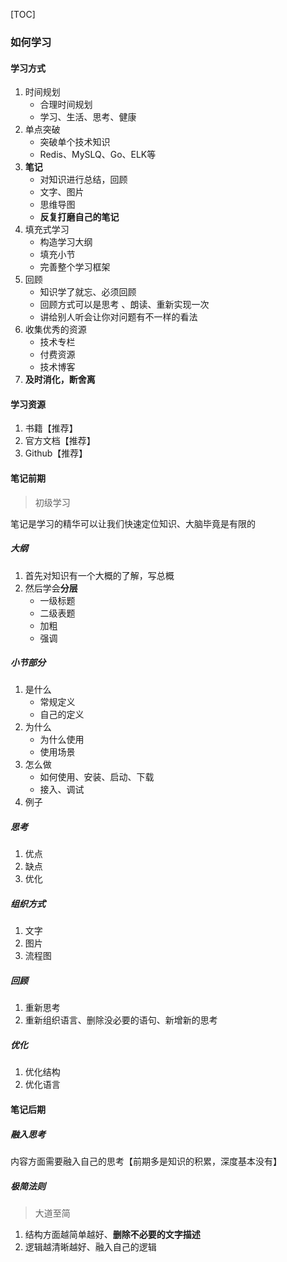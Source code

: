 [TOC]

### 如何学习

#### 学习方式

1.  时间规划
    *   合理时间规划
    *   学习、生活、思考、健康
2.  单点突破
    *   突破单个技术知识
    *   Redis、MySLQ、Go、ELK等
3.  **笔记**
    *   对知识进行总结，回顾
    *   文字、图片
    *   思维导图
    *   **反复打磨自己的笔记**
4.  填充式学习
    *   构造学习大纲
    *   填充小节
    *   完善整个学习框架
5.  回顾
    *   知识学了就忘、必须回顾
    *   回顾方式可以是思考 、朗读、重新实现一次
    *   讲给别人听会让你对问题有不一样的看法
6.  收集优秀的资源
    *   技术专栏
    *   付费资源
    *   技术博客
7.  **及时消化，断舍离**

#### 学习资源

1.  书籍【推荐】
2.  官方文档【推荐】
3.  Github【推荐】

#### 笔记前期

> 初级学习

笔记是学习的精华可以让我们快速定位知识、大脑毕竟是有限的

##### 大纲

1.  首先对知识有一个大概的了解，写总概
2.  然后学会**分层**
    *   一级标题
    *   二级表题
    *   加粗
    *   强调

##### 小节部分

1.  是什么
    *   常规定义
    *   自己的定义
2.  为什么
    *   为什么使用
    *   使用场景
3.  怎么做
    *   如何使用、安装、启动、下载
    *   接入、调试
4.  例子

##### 思考

1.  优点
2.  缺点
3.  优化

##### 组织方式

1.  文字
2.  图片
3.  流程图

##### 回顾

1.  重新思考
2.  重新组织语言、删除没必要的语句、新增新的思考

##### 优化

1.  优化结构
2.  优化语言

#### 笔记后期

##### 融入思考

内容方面需要融入自己的思考【前期多是知识的积累，深度基本没有】

##### 极简法则

> 大道至简

1. 结构方面越简单越好、**删除不必要的文字描述**
2. 逻辑越清晰越好、融入自己的逻辑